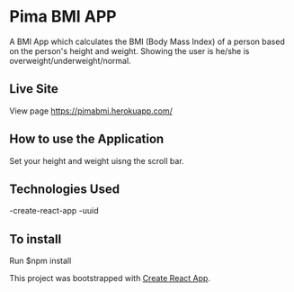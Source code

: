 # Pima BMI APP
A BMI App which calculates the BMI (Body Mass Index) of a person based on the person's height and weight.
Showing the user is he/she is overweight/underweight/normal.

## Live Site
View page https://pimabmi.herokuapp.com/

## How to use the Application
Set your height and weight uisng the scroll bar.

## Technologies Used
-create-react-app
-uuid

## To install
Run $npm install

This project was bootstrapped with [Create React App](https://github.com/facebook/create-react-app).
